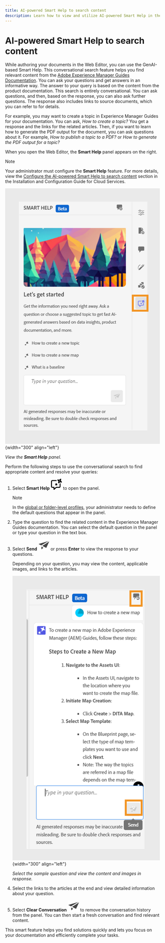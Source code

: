 ```yaml
---
title: AI-powered Smart Help to search content
description: Learn how to view and utilize AI-powered Smart Help in the Web Editor.
---
```


# AI-powered Smart Help to search content



While authoring your documents in the Web Editor, you can use the GenAI-based Smart Help. This conversational search feature helps you find relevant content from the [Adobe Experience Manager Guides Documentation](https://experienceleague.adobe.com/en/docs/experience-manager-guides/using/overview).
You can ask your questions and get answers in an informative way. The answer to your query is based on the content from the product documentation. This search is entirely conversational. You can ask questions, and then, based on the response, you can also ask further questions. The response also includes links to source documents, which you can refer to for details. 

For example, you may want to create a topic in Experience Manager Guides for your documentation. You can ask, *How to create a topic?* You get a response and the links for the related articles. Then, if you want to learn how to generate the PDF output for the document, you can ask questions about it. For example, *How to publish a topic to a PDF?* or *How to generate the PDF output for a topic?*  



When you open the Web Editor, the **Smart Help** panel appears on the right.



>[!NOTE]
>
> Your administrator must configure the **Smart Help** feature. For more details, view the [Configure the AI-powered Smart Help to search content](../cs-install-guide/conf-smart-help.md) section in the Installation and Configuration Guide for Cloud Services. 

![Smart Help panel](images/smart-help-panel.png){width="300" align="left"}

*View the **Smart Help** panel.*

Perform the following steps to use the conversational search to find appropriate content and resolve your queries:

1. Select **Smart Help** ![Smart Help icon](images/smart-help-icon.svg) to open the panel.



    >[!NOTE]
    >
    > In the [global or folder-level profiles](../cs-install-guide/conf-folder-level.md#conf-ai-guides-assistant), your administrator needs to define the default questions that appear in the panel. 

  1. Type the question to find the related content in the Experience Manager Guides documentation. You can select the default question in the panel or type your question in the text box.

  1. Select **Send**  ![Send icon](images/send-icon.svg)  or press **Enter**  to view the response to your questions.
  
      Depending on your question, you may view the content, applicable images, and links to the articles.

        ![Smart Help panel response](images/smart-help-panel-response.png){width="300" align="left"}


        *Select the sample question and view the content and images in response.* 
      


   
    
1. Select the links to the articles at the end and view detailed information about your question.


1. Select **Clear Conversation** ![clear conversation](images/clear-conversation-icon.svg) to remove the conversation history from the panel. You can then start a fresh conversation and find relevant content. 

This smart feature helps you find solutions quickly and lets you focus on your documentation and efficiently complete your tasks.